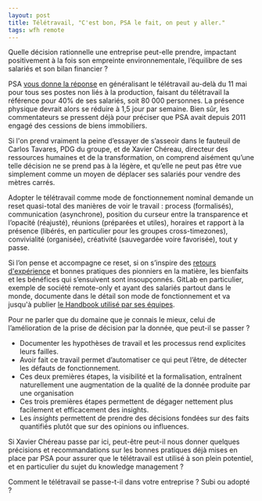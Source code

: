 ```yaml
---
layout: post
title: Télétravail, "C'est bon, PSA le fait, on peut y aller."​
tags: wfh remote 
---
```


Quelle décision rationnelle une entreprise peut-elle prendre, impactant positivement à la fois son empreinte environnementale, l’équilibre de ses salariés et son bilan financier ?

<!--more-->

PSA [vous donne la réponse](https://www.usinenouvelle.com/article/psa-veut-generaliser-le-teletravail-pour-tous-ses-postes-non-lies-a-la-production-au-dela-du-11-mai.N962006) en généralisant le télétravail au-delà du 11 mai pour tous ses postes non liés à la production, faisant du télétravail la référence pour 40% de ses salariés, soit 80 000 personnes. La présence physique devrait alors se réduire à 1,5 jour par semaine. Bien sûr, les commentateurs se pressent déjà pour préciser que PSA avait depuis 2011 engagé des cessions de biens immobiliers.

Si l'on prend vraiment la peine d’essayer de s’asseoir dans le fauteuil de Carlos Tavares, PDG du groupe, et de Xavier Chéreau, directeur des ressources humaines et de la transformation, on comprend aisément qu’une telle décision ne se prend pas à la légère, et qu’elle ne peut pas être vue simplement comme un moyen de déplacer ses salariés pour vendre des mètres carrés.

Adopter le télétravail comme mode de fonctionnement nominal demande un reset quasi-total des manières de voir le travail : process (formalisés), communication (asynchrone), position du curseur entre la transparence et l’opacité (réajusté), réunions (préparées et utiles), horaires et rapport à la présence (libérés, en particulier pour les groupes cross-timezones), convivialité (organisée), créativité (sauvegardée voire favorisée), tout y passe.

Si l’on pense et accompagne ce reset, si on s’inspire des [retours d'expérience](https://www.mckinsey.com/business-functions/mckinsey-digital/our-insights/a-blueprint-for-remote-working-lessons-from-china) et bonnes pratiques des pionniers en la matière, les bienfaits et les bénéfices qui s’ensuivent sont insoupçonnés. GitLab en particulier, exemple de société remote-only et ayant des salariés partout dans le monde, documente dans le détail son mode de fonctionnement et va jusqu'à publier [le Handbook utilisé par ses équipes](https://about.gitlab.com/blog/2020/03/06/resources-for-companies-embracing-remote-work/).

Pour ne parler que du domaine que je connais le mieux, celui de l’amélioration de la prise de décision par la donnée, que peut-il se passer ? 

* Documenter les hypothèses de travail et les processus rend explicites leurs failles.
* Avoir fait ce travail permet d’automatiser ce qui peut l’être, de détecter les défauts de fonctionnement.
* Ces deux premières étapes, la visibilité et la formalisation, entraînent naturellement une augmentation de la qualité de la donnée produite par une organisation
* Ces trois premières étapes permettent de dégager nettement plus facilement et efficacement des insights.
* Les *insights* permettent de prendre des décisions fondées sur des faits quantifiés plutôt que sur des opinions ou influences.

Si Xavier Chéreau passe par ici, peut-être peut-il nous donner quelques précisions et recommandations sur les bonnes pratiques déjà mises en place par PSA pour assurer que le télétravail est utilisé à son plein potentiel, et en particulier du sujet du knowledge management ?

Comment le télétravail se passe-t-il dans votre entreprise ? Subi ou adopté ?